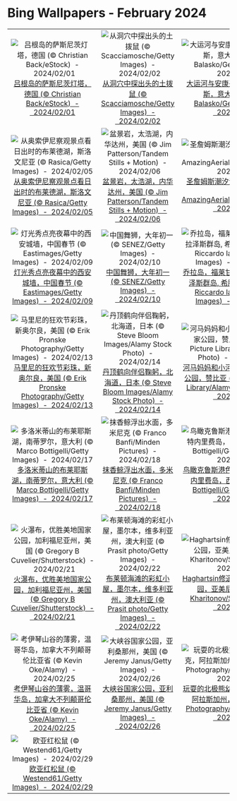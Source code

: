 # Bing Wallpapers - February 2024

| | | | |
|:-------------------------:|:-------------------------:|:-------------------------:|:-------------------------:|
| ![吕根岛的萨斯尼茨灯塔，德国 (© Christian Back/eStock)  -  2024/02/01](https://cn.bing.com/th?id=OHR.HalbinselJasmund_ZH-CN2110869056_UHD.jpg&w=480)[吕根岛的萨斯尼茨灯塔，德国 (© Christian Back/eStock)  -  2024/02/01](https://cn.bing.com/th?id=OHR.HalbinselJasmund_ZH-CN2110869056_UHD.jpg) | ![从洞穴中探出头的土拨鼠 (© Scacciamosche/Getty Images)  -  2024/02/02](https://cn.bing.com/th?id=OHR.AlpineMarmot_ZH-CN3818584615_UHD.jpg&w=480)[从洞穴中探出头的土拨鼠 (© Scacciamosche/Getty Images)  -  2024/02/02](https://cn.bing.com/th?id=OHR.AlpineMarmot_ZH-CN3818584615_UHD.jpg) | ![大运河与安康圣母大教堂，威尼斯，意大利 (© Rudy Balasko/Getty Images)  -  2024/02/03](https://cn.bing.com/th?id=OHR.VeniceCarnival_ZH-CN4965898587_UHD.jpg&w=480)[大运河与安康圣母大教堂，威尼斯，意大利 (© Rudy Balasko/Getty Images)  -  2024/02/03](https://cn.bing.com/th?id=OHR.VeniceCarnival_ZH-CN4965898587_UHD.jpg) | ![德弗塔什卡洞, Devetaki村庄，保加利亚 (© Jasmine_K/Shutterstock)  -  2024/02/04](https://cn.bing.com/th?id=OHR.DevetashkaCave_ZH-CN5186222166_UHD.jpg&w=480)[德弗塔什卡洞, Devetaki村庄，保加利亚 (© Jasmine_K/Shutterstock)  -  2024/02/04](https://cn.bing.com/th?id=OHR.DevetashkaCave_ZH-CN5186222166_UHD.jpg) |
| ![从奥索伊尼察观景点看日出时的布莱德湖，斯洛文尼亚 (© Rasica/Getty Images)  -  2024/02/05](https://cn.bing.com/th?id=OHR.LakeBledSunrise_ZH-CN5580697031_UHD.jpg&w=480)[从奥索伊尼察观景点看日出时的布莱德湖，斯洛文尼亚 (© Rasica/Getty Images)  -  2024/02/05](https://cn.bing.com/th?id=OHR.LakeBledSunrise_ZH-CN5580697031_UHD.jpg) | ![盆景岩，太浩湖，内华达州，美国 (© Jim Patterson/Tandem Stills + Motion)  -  2024/02/06](https://cn.bing.com/th?id=OHR.LakeTahoeRock_ZH-CN5770740919_UHD.jpg&w=480)[盆景岩，太浩湖，内华达州，美国 (© Jim Patterson/Tandem Stills + Motion)  -  2024/02/06](https://cn.bing.com/th?id=OHR.LakeTahoeRock_ZH-CN5770740919_UHD.jpg) | ![圣詹姆斯潮汐池，开普敦，南非 (© AmazingAerialAgency/Adobe)  -  2024/02/07](https://cn.bing.com/th?id=OHR.StJamesPool_ZH-CN5930624359_UHD.jpg&w=480)[圣詹姆斯潮汐池，开普敦，南非 (© AmazingAerialAgency/Adobe)  -  2024/02/07](https://cn.bing.com/th?id=OHR.StJamesPool_ZH-CN5930624359_UHD.jpg) | ![胡德山，俄勒冈州，美国 (© Inigo Cia/Getty Images)  -  2024/02/08](https://cn.bing.com/th?id=OHR.MtHoodOregon_ZH-CN6068357532_UHD.jpg&w=480)[胡德山，俄勒冈州，美国 (© Inigo Cia/Getty Images)  -  2024/02/08](https://cn.bing.com/th?id=OHR.MtHoodOregon_ZH-CN6068357532_UHD.jpg) |
| ![灯光秀点亮夜幕中的西安城墙，中国春节 (© Eastimages/Getty Images)  -  2024/02/09](https://cn.bing.com/th?id=OHR.ChineseNewYearEve2024_ZH-CN7153418405_UHD.jpg&w=480)[灯光秀点亮夜幕中的西安城墙，中国春节 (© Eastimages/Getty Images)  -  2024/02/09](https://cn.bing.com/th?id=OHR.ChineseNewYearEve2024_ZH-CN7153418405_UHD.jpg) | ![中国舞狮，大年初一 (© SENEZ/Getty Images)  -  2024/02/10](https://cn.bing.com/th?id=OHR.SpringFestival2024_ZH-CN7514007541_UHD.jpg&w=480)[中国舞狮，大年初一 (© SENEZ/Getty Images)  -  2024/02/10](https://cn.bing.com/th?id=OHR.SpringFestival2024_ZH-CN7514007541_UHD.jpg) | ![乔拉岛，福莱甘兹罗斯岛，基克拉泽斯群岛, 希腊 (© Francesco Riccardo Iacomino/Getty Images)  -  2024/02/11](https://cn.bing.com/th?id=OHR.FolegandrosGreece_ZH-CN7803666477_UHD.jpg&w=480)[乔拉岛，福莱甘兹罗斯岛，基克拉泽斯群岛, 希腊 (© Francesco Riccardo Iacomino/Getty Images)  -  2024/02/11](https://cn.bing.com/th?id=OHR.FolegandrosGreece_ZH-CN7803666477_UHD.jpg) | ![阿尔塞多火山象龟, 伊莎贝拉岛, 加拉帕戈斯群岛，厄瓜多尔 (© Tui De Roy/Minden Pictures)  -  2024/02/12](https://cn.bing.com/th?id=OHR.GiantTortoise_ZH-CN9220903689_UHD.jpg&w=480)[阿尔塞多火山象龟, 伊莎贝拉岛, 加拉帕戈斯群岛，厄瓜多尔 (© Tui De Roy/Minden Pictures)  -  2024/02/12](https://cn.bing.com/th?id=OHR.GiantTortoise_ZH-CN9220903689_UHD.jpg) |
| ![马里尼的狂欢节彩珠，新奥尔良，美国 (© Erik Pronske Photography/Getty Images)  -  2024/02/13](https://cn.bing.com/th?id=OHR.MarignyBeads_ZH-CN9346804869_UHD.jpg&w=480)[马里尼的狂欢节彩珠，新奥尔良，美国 (© Erik Pronske Photography/Getty Images)  -  2024/02/13](https://cn.bing.com/th?id=OHR.MarignyBeads_ZH-CN9346804869_UHD.jpg) | ![丹顶鹤向伴侣鞠躬，北海道，日本 (© Steve Bloom Images/Alamy Stock Photo)  -  2024/02/14](https://cn.bing.com/th?id=OHR.BowingCrane_ZH-CN0143761293_UHD.jpg&w=480)[丹顶鹤向伴侣鞠躬，北海道，日本 (© Steve Bloom Images/Alamy Stock Photo)  -  2024/02/14](https://cn.bing.com/th?id=OHR.BowingCrane_ZH-CN0143761293_UHD.jpg) | ![河马妈妈和小河马，南卢安瓜国家公园，赞比亚 (© Nature Picture Library/Alamy Stock Photo)  -  2024/02/15](https://cn.bing.com/th?id=OHR.HippopotamusDay_ZH-CN0518367336_UHD.jpg&w=480)[河马妈妈和小河马，南卢安瓜国家公园，赞比亚 (© Nature Picture Library/Alamy Stock Photo)  -  2024/02/15](https://cn.bing.com/th?id=OHR.HippopotamusDay_ZH-CN0518367336_UHD.jpg) | ![一只雌性灰额主红雀栖息在德克萨斯州一株多刺仙人掌上，美国 (© outtakes/Getty Images)  -  2024/02/16](https://cn.bing.com/th?id=OHR.BackyardBird_ZH-CN0522695977_UHD.jpg&w=480)[一只雌性灰额主红雀栖息在德克萨斯州一株多刺仙人掌上，美国 (© outtakes/Getty Images)  -  2024/02/16](https://cn.bing.com/th?id=OHR.BackyardBird_ZH-CN0522695977_UHD.jpg) |
| ![多洛米蒂山的布莱耶斯湖，南蒂罗尔，意大利 (© Marco Bottigelli/Getty Images)  -  2024/02/17](https://cn.bing.com/th?id=OHR.LakeDolomites_ZH-CN2317113886_UHD.jpg&w=480)[多洛米蒂山的布莱耶斯湖，南蒂罗尔，意大利 (© Marco Bottigelli/Getty Images)  -  2024/02/17](https://cn.bing.com/th?id=OHR.LakeDolomites_ZH-CN2317113886_UHD.jpg) | ![抹香鲸浮出水面，多米尼克 (© Franco Banfi/Minden Pictures)  -  2024/02/18](https://cn.bing.com/th?id=OHR.DominicaWhales_ZH-CN1293650397_UHD.jpg&w=480)[抹香鲸浮出水面，多米尼克 (© Franco Banfi/Minden Pictures)  -  2024/02/18](https://cn.bing.com/th?id=OHR.DominicaWhales_ZH-CN1293650397_UHD.jpg) | ![鸟瞰克鲁斯港色彩斑斓的房屋，特内里费岛，西班牙 (© Marco Bottigelli/Getty Images)  -  2024/02/19](https://cn.bing.com/th?id=OHR.CarnavalTenerife_ZH-CN1559136778_UHD.jpg&w=480)[鸟瞰克鲁斯港色彩斑斓的房屋，特内里费岛，西班牙 (© Marco Bottigelli/Getty Images)  -  2024/02/19](https://cn.bing.com/th?id=OHR.CarnavalTenerife_ZH-CN1559136778_UHD.jpg) | ![Kinder Scout，峰区国家公园，英国 (© john finney photography/Getty Images)  -  2024/02/20](https://cn.bing.com/th?id=OHR.PeakDistrictNP_ZH-CN1987784653_UHD.jpg&w=480)[Kinder Scout，峰区国家公园，英国 (© john finney photography/Getty Images)  -  2024/02/20](https://cn.bing.com/th?id=OHR.PeakDistrictNP_ZH-CN1987784653_UHD.jpg) |
| ![火瀑布，优胜美地国家公园，加利福尼亚州，美国 (© Gregory B Cuvelier/Shutterstock)  -  2024/02/21](https://cn.bing.com/th?id=OHR.YosemiteFirefall_ZH-CN2236242565_UHD.jpg&w=480)[火瀑布，优胜美地国家公园，加利福尼亚州，美国 (© Gregory B Cuvelier/Shutterstock)  -  2024/02/21](https://cn.bing.com/th?id=OHR.YosemiteFirefall_ZH-CN2236242565_UHD.jpg) | ![布莱顿海滩的彩虹小屋，墨尔本，维多利亚州，澳大利亚 (© Prasit photo/Getty Images)  -  2024/02/22](https://cn.bing.com/th?id=OHR.BrightonBoxes_ZH-CN0947219018_UHD.jpg&w=480)[布莱顿海滩的彩虹小屋，墨尔本，维多利亚州，澳大利亚 (© Prasit photo/Getty Images)  -  2024/02/22](https://cn.bing.com/th?id=OHR.BrightonBoxes_ZH-CN0947219018_UHD.jpg) | ![Haghartsin修道院，迪利扬国家公园，亚美尼亚 (© Alexey Kharitonov/Shutterstock)  -  2024/02/23](https://cn.bing.com/th?id=OHR.HaghartsinMonastery_ZH-CN1705226096_UHD.jpg&w=480)[Haghartsin修道院，迪利扬国家公园，亚美尼亚 (© Alexey Kharitonov/Shutterstock)  -  2024/02/23](https://cn.bing.com/th?id=OHR.HaghartsinMonastery_ZH-CN1705226096_UHD.jpg) | ![锦里街上悬挂的红色中国灯笼，成都，中国四川省 (© Philippe LEJEANVRE/Getty images)  -  2024/02/24](https://cn.bing.com/th?id=OHR.LaternFestival2024_ZH-CN8050981828_UHD.jpg&w=480)[锦里街上悬挂的红色中国灯笼，成都，中国四川省 (© Philippe LEJEANVRE/Getty images)  -  2024/02/24](https://cn.bing.com/th?id=OHR.LaternFestival2024_ZH-CN8050981828_UHD.jpg) |
| ![考伊琴山谷的薄雾，温哥华岛，加拿大不列颠哥伦比亚省 (© Kevin Oke/Alamy)  -  2024/02/25](https://cn.bing.com/th?id=OHR.MtPrevostDuncan_ZH-CN2333619635_UHD.jpg&w=480)[考伊琴山谷的薄雾，温哥华岛，加拿大不列颠哥伦比亚省 (© Kevin Oke/Alamy)  -  2024/02/25](https://cn.bing.com/th?id=OHR.MtPrevostDuncan_ZH-CN2333619635_UHD.jpg) | ![大峡谷国家公园，亚利桑那州，美国 (© Jeremy Janus/Getty Images)  -  2024/02/26](https://cn.bing.com/th?id=OHR.GrandCanyonWinter_ZH-CN2640803517_UHD.jpg&w=480)[大峡谷国家公园，亚利桑那州，美国 (© Jeremy Janus/Getty Images)  -  2024/02/26](https://cn.bing.com/th?id=OHR.GrandCanyonWinter_ZH-CN2640803517_UHD.jpg) | ![玩耍的北极熊幼崽，卡克托维克，阿拉斯加州，美国 (© Piriya Photography/Getty Images)  -  2024/02/27](https://cn.bing.com/th?id=OHR.PolarBearCubs_ZH-CN2913942257_UHD.jpg&w=480)[玩耍的北极熊幼崽，卡克托维克，阿拉斯加州，美国 (© Piriya Photography/Getty Images)  -  2024/02/27](https://cn.bing.com/th?id=OHR.PolarBearCubs_ZH-CN2913942257_UHD.jpg) | ![班堡城堡，诺森伯兰郡，英格兰 (© Blackbeck/Getty Images)  -  2024/02/28](https://cn.bing.com/th?id=OHR.BamburghCastleUK_ZH-CN3201531782_UHD.jpg&w=480)[班堡城堡，诺森伯兰郡，英格兰 (© Blackbeck/Getty Images)  -  2024/02/28](https://cn.bing.com/th?id=OHR.BamburghCastleUK_ZH-CN3201531782_UHD.jpg) |
| ![欧亚红松鼠 (© Westend61/Getty Images)  -  2024/02/29](https://cn.bing.com/th?id=OHR.LeapingSquirrel_ZH-CN9112090462_UHD.jpg&w=480)[欧亚红松鼠 (© Westend61/Getty Images)  -  2024/02/29](https://cn.bing.com/th?id=OHR.LeapingSquirrel_ZH-CN9112090462_UHD.jpg) |  |  |  |
